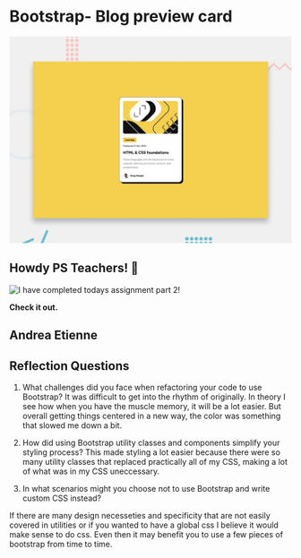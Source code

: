 # Bootstrap- Blog preview card

![Design preview for the Blog preview card coding challenge](./preview.jpg)

## Howdy PS Teachers! 👋
![I have completed todays assignment part 2!](https://media.giphy.com/media/v1.Y2lkPTc5MGI3NjExY2Z3d3J1eDFpMGNmeGExbmZnZnJhbXY1bTY1ZDBnaWNjM3YxMW8waiZlcD12MV9naWZzX3NlYXJjaCZjdD1n/13hxeOYjoTWtK8/giphy.gif)

**Check it out.**

## Andrea Etienne


## Reflection Questions

1. What challenges did you face when refactoring your code to use Bootstrap?
It was difficult to get into the rhythm of originally. In theory I see how when you have the muscle memory, it will be a lot easier. But overall getting things centered in a new way, the color was something that slowed me down a bit. 

2. How did using Bootstrap utility classes and components simplify your styling process?
This made styling a lot easier because there were so many utility classes that replaced practically all of my CSS, making a lot of what was in my CSS uneccessary. 

3. In what scenarios might you choose not to use Bootstrap and write custom CSS instead?

If there are many design necesseties and specificity that are not easily covered in utilities or if you wanted to have a global css I believe it would make sense to do css. Even then it may benefit you to use a few pieces of bootstrap from time to time.
